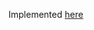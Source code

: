 Implemented [here](../../../../../../../../../../unit_05/src/main/java/com/github/leo_scream/java_se_course/unit_05/task_02)
